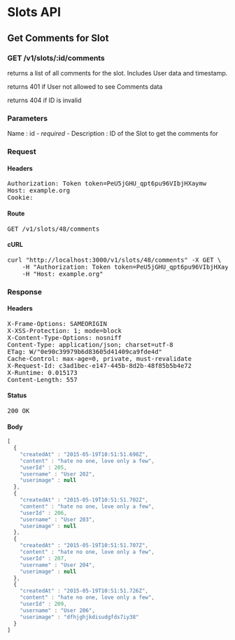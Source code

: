 # Slots API

## Get Comments for Slot

### GET /v1/slots/:id/comments

returns a list of all comments for the slot. Includes User data and timestamp.

returns 401 if User not allowed to see Comments data

returns 404 if ID is invalid

### Parameters

Name : id *- required -*
Description : ID of the Slot to get the comments for

### Request

#### Headers

<pre>Authorization: Token token=PeU5jGHU_qpt6pu96VIbjHXaymw
Host: example.org
Cookie: </pre>

#### Route

<pre>GET /v1/slots/48/comments</pre>

#### cURL

<pre class="request">curl &quot;http://localhost:3000/v1/slots/48/comments&quot; -X GET \
	-H &quot;Authorization: Token token=PeU5jGHU_qpt6pu96VIbjHXaymw&quot; \
	-H &quot;Host: example.org&quot;</pre>

### Response

#### Headers

<pre>X-Frame-Options: SAMEORIGIN
X-XSS-Protection: 1; mode=block
X-Content-Type-Options: nosniff
Content-Type: application/json; charset=utf-8
ETag: W/&quot;0e90c39979b6d83605d41409ca9fde4d&quot;
Cache-Control: max-age=0, private, must-revalidate
X-Request-Id: c3ad1bec-e147-445b-8d2b-48f85b5b4e72
X-Runtime: 0.015173
Content-Length: 557</pre>

#### Status

<pre>200 OK</pre>

#### Body

```javascript
[
  {
    "createdAt" : "2015-05-19T10:51:51.698Z",
    "content" : "hate no one, love only a few",
    "userId" : 205,
    "username" : "User 202",
    "userimage" : null
  },
  {
    "createdAt" : "2015-05-19T10:51:51.702Z",
    "content" : "hate no one, love only a few",
    "userId" : 206,
    "username" : "User 203",
    "userimage" : null
  },
  {
    "createdAt" : "2015-05-19T10:51:51.707Z",
    "content" : "hate no one, love only a few",
    "userId" : 207,
    "username" : "User 204",
    "userimage" : null
  },
  {
    "createdAt" : "2015-05-19T10:51:51.726Z",
    "content" : "hate no one, love only a few",
    "userId" : 209,
    "username" : "User 206",
    "userimage" : "dfhjghjkdisudgfds7iy38"
  }
]
```

